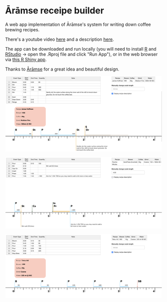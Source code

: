 # Ārāmse receipe builder 

A web app implementation of Ārāmse's system for writing down coffee brewing recipes. 

There's a youtube video [here](https://www.youtube.com/watch?v=FbJ7KlW24kU) and a description [here](https://aramse.coffee/recipe/).

The app can be downloaded and run locally (you will need to install [R](https://cran.r-project.org/) and [RStudio](https://www.rstudio.com/products/rstudio/download/#download) -> open the .Rproj file and click "Run App"), or in the web browser via [this R Shiny app](http://coffeerecipe.krukar.eu/).

Thanks to [Ārāmse](https://aramse.coffee/) for a great idea and beautiful design.


![Example1](docs/1.png)


![Example2](docs/2.png)


![Example3](docs/3.png)
